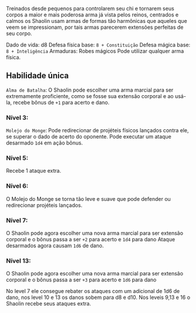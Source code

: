 Treinados desde pequenos para controlarem seu chi e tornarem seus corpos a maior e mais poderosa arma já vista pelos reinos, centrados e calmos os Shaolin usam armas de formas tão harmônicas que aqueles que veem se impressionam, por tais armas parecerem extensões perfeitas de seu corpo.

Dado de vida: d8
Defesa física base: `8 + Constituição` 
Defesa mágica base: `8 + Inteligência` 
Armaduras: Robes mágicos
Pode utilizar qualquer arma física.

## Habilidade única
`Alma de Batalha`: O Shaolin pode escolher uma arma marcial para ser extremamente proficiente, como se fosse sua extensão corporal e ao usá-la, recebe bônus de `+1` para acerto e dano.

### Nível 3:
`Molejo do Monge`: Pode redirecionar de projéteis físicos lançados contra ele, se superar o dado de acerto do oponente.
Pode executar um ataque desarmado `1d4` em ação bônus.

### Nível 5:
Recebe 1 ataque extra.

### Nível 6:
O  Molejo do Monge se torna tão leve e suave que pode defender ou redirecionar projéteis lançados.

### Nível 7:
O Shaolin pode agora escolher uma nova arma marcial para ser extensão corporal e o bônus passa a ser `+2` para acerto e `1d4` para dano
Ataque desarmados agora causam `1d6` de dano.

### Nível 13:
O Shaolin pode agora escolher uma nova arma marcial para ser extensão corporal e o bônus passa a ser `+3` para acerto e `1d6` para dano



No level 7 ele consegue rebater os ataques com um adicional de 1d6 de dano, nos level 10 e 13 os danos sobem para d8 e d10.
Nos leveis 9,13 e 16 o Shaolin recebe seus ataques extra. 
